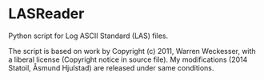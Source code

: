 LASReader
=========

Python script for Log ASCII Standard (LAS) files.

The script is based on work by Copyright (c) 2011, Warren Weckesser, with a liberal license
(Copyright notice in source file). My modifications (2014 Statoil, Åsmund Hjulstad) are released
under same conditions.
